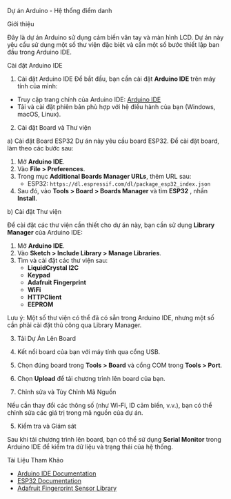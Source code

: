 Dự án Arduino - Hệ thống điểm danh

Giới thiệu

Đây là dự án Arduino sử dụng cảm biến vân tay và màn hình LCD. Dự án này yêu cầu sử dụng một số thư viện đặc biệt và cần một số bước thiết lập ban đầu trong Arduino IDE.

Cài đặt Arduino IDE

1. Cài đặt Arduino IDE
Để bắt đầu, bạn cần cài đặt **Arduino IDE** trên máy tính của mình:

- Truy cập trang chính của Arduino IDE: [Arduino IDE](https://www.arduino.cc/en/software)
- Tải và cài đặt phiên bản phù hợp với hệ điều hành của bạn (Windows, macOS, Linux).

2. Cài đặt Board và Thư viện

 a) Cài đặt Board ESP32
Dự án này yêu cầu board ESP32. Để cài đặt board, làm theo các bước sau:

1. Mở **Arduino IDE**.
2. Vào **File > Preferences**.
3. Trong mục **Additional Boards Manager URLs**, thêm URL sau:
   - ESP32: `https://dl.espressif.com/dl/package_esp32_index.json`
4. Sau đó, vào **Tools > Board > Boards Manager** và tìm **ESP32** , nhấn **Install**.

 b) Cài đặt Thư viện

Để cài đặt các thư viện cần thiết cho dự án này, bạn cần sử dụng **Library Manager** của Arduino IDE:

1. Mở **Arduino IDE**.
2. Vào **Sketch > Include Library > Manage Libraries**.
3. Tìm và cài đặt các thư viện sau:
   - **LiquidCrystal I2C**
   - **Keypad**
   - **Adafruit Fingerprint**
   - **WiFi**
   - **HTTPClient**
   - **EEPROM**

Lưu ý: Một số thư viện có thể đã có sẵn trong Arduino IDE, nhưng một số cần phải cài đặt thủ công qua Library Manager.

 3. Tải Dự Án Lên Board

1. Kết nối board của bạn với máy tính qua cổng USB.
2. Chọn đúng board trong **Tools > Board** và cổng COM trong **Tools > Port**.
3. Chọn **Upload** để tải chương trình lên board của bạn.

 4. Chỉnh sửa và Tùy Chỉnh Mã Nguồn

Nếu cần thay đổi các thông số (như Wi-Fi, ID cảm biến, v.v.), bạn có thể chỉnh sửa các giá trị trong mã nguồn của dự án.

 5. Kiểm tra và Giám sát

Sau khi tải chương trình lên board, bạn có thể sử dụng **Serial Monitor** trong Arduino IDE để kiểm tra dữ liệu và trạng thái của hệ thống.

 Tài Liệu Tham Khảo

- [Arduino IDE Documentation](https://www.arduino.cc/en/Guide/HomePage)
- [ESP32 Documentation](https://docs.espressif.com/projects/esp-idf/en/latest/esp32/)
- [Adafruit Fingerprint Sensor Library](https://github.com/adafruit/Adafruit-Fingerprint-Sensor-Library)

